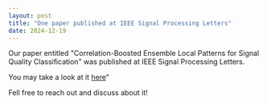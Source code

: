```yaml
---
layout: post
title: "One paper published at IEEE Signal Processing Letters"
date: 2024-12-19
---
```


Our paper entitled "Correlation-Boosted Ensemble Local Patterns for Signal Quality Classification" was published at IEEE Signal Processing Letters. 

You may take a look at it [here](/files/Correlation-Boosted_Ensemble_Local_Patterns_for_Photoplethysmographic_Signal_Quality_Classification.pdf)"

Fell free to reach out and discuss about it!
